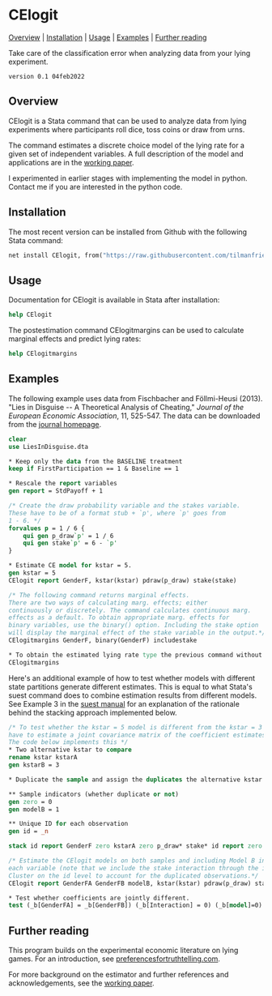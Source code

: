 
CElogit
=================================

[Overview](#overview)
| [Installation](#installation)
| [Usage](#usage)
| [Examples](#examples)
| [Further reading](#further-reading)

Take care of the classification error when analyzing data from your lying experiment.

`version 0.1 04feb2022`


Overview
---------------------------------

CElogit is a Stata command that can be used to analyze data from lying experiments where participants roll dice, toss coins or draw from urns.

The command estimates a discrete choice model of the lying rate for a given set of independent variables. A full description of the model and applications are in the [working paper](https://tilmanfries.github.io/PAPER).

I experimented in earlier stages with implementing the model in python. Contact me if you are interested in the python code.

Installation
---------------------------------

The most recent version can be installed from Github with the following Stata command:

```stata
net install CElogit, from("https://raw.githubusercontent.com/tilmanfries/CElogit/master/")
```

Usage
---------------------------------

Documentation for CElogit is available in Stata after installation:
```stata
help CElogit
```

The postestimation command CElogitmargins can be used to calculate marginal effects and predict lying rates:
```stata
help CElogitmargins
```

Examples
---------------------------------
The following example uses data from Fischbacher and Föllmi-Heusi (2013). "Lies in Disguise -- A Theoretical Analysis of Cheating," *Journal of the European Economic Association*, 11, 525-547. The data can be downloaded from the [journal homepage](https://doi.org/10.1111/jeea.12014).

```stata
clear
use LiesInDisguise.dta

* Keep only the data from the BASELINE treatment
keep if FirstParticipation == 1 & Baseline == 1

* Rescale the report variables
gen report = StdPayoff + 1

/* Create the draw probability variable and the stakes variable.
These have to be of a format stub + `p', where `p' goes from
1 - 6. */
forvalues p = 1 / 6 {
    qui gen p_draw`p' = 1 / 6
    qui gen stake`p' = 6 - `p'
}

* Estimate CE model for kstar = 5.
gen kstar = 5
CElogit report GenderF, kstar(kstar) pdraw(p_draw) stake(stake)

/* The following command returns marginal effects.
There are two ways of calculating marg. effects; either
continuously or discretely. The command calculates continuous marg.
effects as a default. To obtain appropriate marg. effects for
binary variables, use the binary() option. Including the stake option
will display the marginal effect of the stake variable in the output.*/
CElogitmargins GenderF, binary(GenderF) includestake

* To obtain the estimated lying rate type the previous command without any options.
CElogitmargins
```

Here's an additional example of how to test whether models with different state partitions generate different estimates. This is equal to what Stata's suest command does to combine estimation results from different models. See Example 3 in the [suest manual](https://www.stata.com/manuals13/rsuest.pdf) for an explanation of the rationale behind the stacking approach implemented below.

```stata
/* To test whether the kstar = 5 model is different from the kstar = 3 model, we
have to estimate a joint covariance matrix of the coefficient estimates.
The code below implements this */
* Two alternative kstar to compare
rename kstar kstarA
gen kstarB = 3

* Duplicate the sample and assign the duplicates the alternative kstar parameter.

** Sample indicators (whether duplicate or not)
gen zero = 0
gen modelB = 1

** Unique ID for each observation
gen id = _n

stack id report GenderF zero kstarA zero p_draw* stake* id report zero GenderF kstarB modelB p_draw* stake*, into(id report GenderFA GenderFB kstar modelB p_draw1-p_draw6 stake1-stake6) clear

/* Estimate the CElogit models on both samples and including Model B interaction terms for
each variable (note that we include the stake interaction through the interact_gamma() option).
Cluster on the id level to account for the duplicated observations.*/
CElogit report GenderFA GenderFB modelB, kstar(kstar) pdraw(p_draw) stake(stake) interact_gamma(modelB) vce(cluster id)

* Test whether coefficients are jointly different.
test (_b[GenderFA] = _b[GenderFB]) (_b[Interaction] = 0) (_b[model]=0)
```

Further reading
---------------------------------

This program builds on the experimental economic literature on lying games. For an introduction, see [preferencesfortruthtelling.com](http://www.preferencesfortruthtelling.com/).

For more background on the estimator and further references and acknowledgements, see the [working paper](https://tilmanfries.github.io/PAPER).
